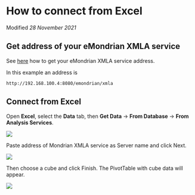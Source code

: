 How to connect from Excel
============
Modified *28 November 2021*

Get address of your eMondrian XMLA service
-----------------------------
See [here](/eMondrian/docs/xmla_address) how to get your eMondrian XMLA service address.

In this example an address is
``` plaintext
http://192.168.100.4:8080/emondrian/xmla
```
Connect from Excel
-----------------------------
Open **Excel**, select the **Data** tab, then **Get Data** -> **From Database** -> **From Analysis Services**.

![](__contentFolder__/excel_datasource.png)

Paste address of Mondrian XMLA service as Server name and click Next.

![](__contentFolder__/excel_connection.png)

Then choose a cube and click Finish. The PivotTable with cube data will appear.

![](__contentFolder__/excel_result.png)

